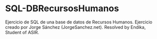 # SQL-DBRecursosHumanos
Ejercicio de SQL de una base de datos de Recursos Humanos. Ejercicio creado por Jorge Sánchez (JorgeSanchez.net). 
Resolved by Endika, Student of ASIR.
